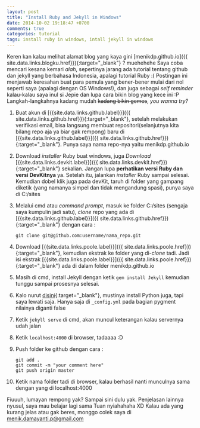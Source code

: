 ```yaml
---
layout: post
title: "Install Ruby and Jekyll in Windows"
date: 2014-10-02 19:18:47 +0700
comments: true
categories: tutorial
tags: install ruby in windows, intall jekyll in windows
---
```


Keren kan kalau melihat alamat blog yang kaya gini [menikdp.github.io]({{ site.data.links.blogku.href}}){:target="_blank"} ? muehehehe Saya coba mencari kesana kemari *alah*, sepertinya jarang ada tutorial tentang github dan jekyll yang berbahasa Indonesia, apalagi tutorial Ruby :( Postingan ini menjawab keresahan buat para pemula yang bener-bener mulai dari nol seperti saya (apalagi dengan OS Windows!), dan juga sebagai *self reminder* kalau-kalau saya inul si Jepie dan lupa cara bikin blog yang kece ini :P Langkah-langkahnya kadang mudah <del>kadang bikin gemes</del>, *you wanna try?*

1. Buat akun di [{{site.data.links.github.label}}]({{ site.data.links.github.href}}){:target="_blank"}, setelah melakukan verifikasi email, bisa langsung membuat repositori(selanjutnya kita bilang repo aja ya biar gak rempong) baru di [{{site.data.links.github.label}}]({{ site.data.links.github.href}}){:target="_blank"}. Punya saya nama repo-nya yaitu menikdp.github.io

2. Download *installer* Ruby buat windows, juga *Download* [{{site.data.links.devkit.label}}]({{ site.data.links.devkit.href}}){:target="_blank"} sekalian. Jangan lupa <b>perhatikan versi Ruby dan versi DevKitnya</b> ya. Setelah itu, jalankan *installer* Ruby sampai selesai. Kemudian dobel klik juga pada devKit, taruh di folder yang gampang diketik (yang namanya simpel dan tidak mengandung spasi), punya saya di C:/sites

3. Melalui cmd atau *command prompt*, masuk ke folder C:/sites (sengaja saya kumpulin jadi satu), *clone* repo yang ada di [{{site.data.links.github.label}}]({{ site.data.links.github.href}}){:target="_blank"} dengan cara : 

    <div class="highlight"><pre><code class="language-ruby" data-lang="ruby"><span class="nb">git clone git@github.com:username/nama_repo.git</span></code></pre></div>

4. Download [{{site.data.links.poole.label}}]({{ site.data.links.poole.href}}){:target="_blank"}, kemudian ekstrak ke folder yang di-*clone* tadi. Jadi isi ekstrak [{{site.data.links.poole.label}}]({{ site.data.links.poole.href}}){:target="_blank"} ada di dalam folder menikdp.github.io
 
5. Masih di cmd, install Jekyll dengan ketik `gem install Jekyll` kemudian tunggu sampai prosesnya selesai. 

6. Kalo nurut [disini]({{site.data.links.winjekyll.href}}){:target="_blank"}, mustinya install Python juga, tapi saya lewati saja. Hanya saja di `_config.yml` pada bagian pygment nilainya diganti false

7. Ketik `jekyll serve` di cmd, akan muncul keterangan kalau servernya udah jalan

8. Ketik `localhost:4000` di browser, tadaaaa :D

9. Push folder ke github dengan cara :
   
   <div class="highlight"><pre><code class="language-ruby" data-lang="ruby"><span class="nb">git add .<br>git commit -m "your comment here"<br>git push origin master
   </span></code></pre></div>

10. Ketik nama folder tadi di browser, kalau berhasil nanti munculnya sama dengan yang di localhost:4000


Fiuuuh, lumayan rempong yak? Sampai sini dulu yak. Penjelasan lainnya nyusul, saya mau belajar lagi sama Tuan nyiahahaha XD Kalau ada yang kurang jelas atau gak beres, monggo colek saya di menik.damayanti.p@gmail.com
